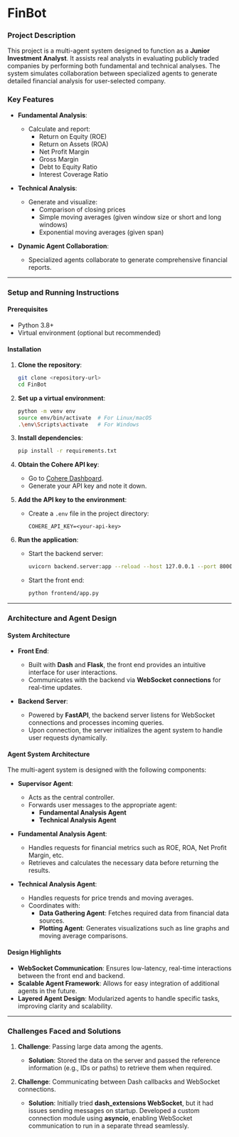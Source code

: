 # FinBot 

### Project Description  
This project is a multi-agent system designed to function as a **Junior Investment Analyst**. It assists real analysts in evaluating publicly traded companies by performing both fundamental and technical analyses. The system simulates collaboration between specialized agents to generate detailed financial analysis for user-selected company.  

### Key Features  
- **Fundamental Analysis**:  
  - Calculate and report:  
    - Return on Equity (ROE)  
    - Return on Assets (ROA)  
    - Net Profit Margin  
    - Gross Margin  
    - Debt to Equity Ratio  
    - Interest Coverage Ratio  

- **Technical Analysis**:  
  - Generate and visualize:  
    - Comparison of closing prices  
    - Simple moving averages (given window size or short and long windows)  
    - Exponential moving averages (given span)

- **Dynamic Agent Collaboration**:  
  - Specialized agents collaborate to generate comprehensive financial reports.  

---

### Setup and Running Instructions  

#### Prerequisites  
- Python 3.8+  
- Virtual environment (optional but recommended)  

#### Installation  
1. **Clone the repository**:  
   ```bash  
   git clone <repository-url>  
   cd FinBot  
   ```  

2. **Set up a virtual environment**:  
   ```bash  
   python -m venv env  
   source env/bin/activate  # For Linux/macOS  
   .\env\Scripts\activate   # For Windows  
   ```  

3. **Install dependencies**:  
   ```bash  
   pip install -r requirements.txt  
   ```  

4. **Obtain the Cohere API key**:  
   - Go to [Cohere Dashboard](https://dashboard.cohere.com/api-keys).  
   - Generate your API key and note it down.  

5. **Add the API key to the environment**:  
   - Create a `.env` file in the project directory:  
     ```plaintext  
     COHERE_API_KEY=<your-api-key>  
     ```  

6. **Run the application**:  
   - Start the backend server:  
     ```bash  
     uvicorn backend.server:app --reload --host 127.0.0.1 --port 8000
     ```  
   - Start the front end:  
     ```bash  
     python frontend/app.py  
     ```  

---

### Architecture and Agent Design  

#### System Architecture  
- **Front End**:  
  - Built with **Dash** and **Flask**, the front end provides an intuitive interface for user interactions.  
  - Communicates with the backend via **WebSocket connections** for real-time updates.  

- **Backend Server**:  
  - Powered by **FastAPI**, the backend server listens for WebSocket connections and processes incoming queries.  
  - Upon connection, the server initializes the agent system to handle user requests dynamically.  

#### Agent System Architecture  
The multi-agent system is designed with the following components:  

- **Supervisor Agent**:  
  - Acts as the central controller.  
  - Forwards user messages to the appropriate agent:  
    - **Fundamental Analysis Agent**  
    - **Technical Analysis Agent**  

- **Fundamental Analysis Agent**:  
  - Handles requests for financial metrics such as ROE, ROA, Net Profit Margin, etc.  
  - Retrieves and calculates the necessary data before returning the results.  

- **Technical Analysis Agent**:  
  - Handles requests for price trends and moving averages.  
  - Coordinates with:  
    - **Data Gathering Agent**: Fetches required data from financial data sources.  
    - **Plotting Agent**: Generates visualizations such as line graphs and moving average comparisons.  

#### Design Highlights  
- **WebSocket Communication**: Ensures low-latency, real-time interactions between the front end and backend.  
- **Scalable Agent Framework**: Allows for easy integration of additional agents in the future.  
- **Layered Agent Design**: Modularized agents to handle specific tasks, improving clarity and scalability.  

---

### Challenges Faced and Solutions  

1. **Challenge**: Passing large data among the agents.  
   - **Solution**: Stored the data on the server and passed the reference information (e.g., IDs or paths) to retrieve them when required.  

2. **Challenge**: Communicating between Dash callbacks and WebSocket connections.  
   - **Solution**: Initially tried **dash_extensions WebSocket**, but it had issues sending messages on startup. Developed a custom connection module using **asyncio**, enabling WebSocket communication to run in a separate thread seamlessly.  
